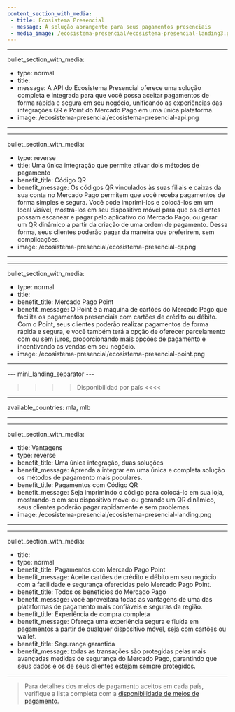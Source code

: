 ```yaml
---
content_section_with_media: 
 - title: Ecosistema Presencial
 - message: A solução abrangente para seus pagamentos presenciais
 - media_image: /ecosistema-presencial/ecosistema-presencial-landing3.png
---
```


---
bullet_section_with_media: 
 - type: normal
 - title: 
 - message: A API do Ecosistema Presencial oferece uma solução completa e integrada para que você possa aceitar pagamentos de forma rápida e segura em seu negócio, unificando as experiências das integrações QR e Point do Mercado Pago em uma única plataforma.
 - image: /ecosistema-presencial/ecosistema-presencial-api.png
---

---
bullet_section_with_media: 
 - type: reverse
 - title:  Uma única integração que permite ativar dois métodos de pagamento
 - benefit_title: Código QR
 - benefit_message: Os códigos QR vinculados às suas filiais e caixas da sua conta no Mercado Pago permitem que você receba pagamentos de forma simples e segura. Você pode imprimi-los e colocá-los em um local visível, mostrá-los em seu dispositivo móvel para que os clientes possam escanear e pagar pelo aplicativo do Mercado Pago, ou gerar um QR dinâmico a partir da criação de uma ordem de pagamento. Dessa forma, seus clientes poderão pagar da maneira que preferirem, sem complicações.
 - image: /ecosistema-presencial/ecosistema-presencial-qr.png
---

---
bullet_section_with_media: 
 - type: normal
 - title: 
 - benefit_title: Mercado Pago Point
 - benefit_message: O Point é a máquina de cartões do Mercado Pago que facilita os pagamentos presenciais com cartões de crédito ou débito. Com o Point, seus clientes poderão realizar pagamentos de forma rápida e segura, e você também terá a opção de oferecer parcelamento com ou sem juros, proporcionando mais opções de pagamento e incentivando as vendas em seu negócio.
 - image: /ecosistema-presencial/ecosistema-presencial-point.png
---

--- mini_landing_separator ---

>>>> Disponibilidad por país <<<<
---
available_countries: mla, mlb

---

---
bullet_section_with_media: 
 - title: Vantagens
 - type: reverse
 - benefit_title: Uma única integração, duas soluções
 - benefit_message: Aprenda a integrar em uma única e completa solução os métodos de pagamento mais populares.
 - benefit_title: Pagamentos com Código QR
 - benefit_message: Seja imprimindo o código para colocá-lo em sua loja, mostrando-o em seu dispositivo móvel ou gerando um QR dinâmico, seus clientes poderão pagar rapidamente e sem problemas.
 - image: /ecosistema-presencial/ecosistema-presencial-landing.png

---

---
bullet_section_with_media: 
 - title: 
 - type: normal
 - benefit_title: Pagamentos com Mercado Pago Point
 - benefit_message: Aceite cartões de crédito e débito em seu negócio com a facilidade e segurança oferecidas pelo Mercado Pago Point.
 - benefit_title: Todos os benefícios do Mercado Pago
 - benefit_message: você aproveitará todas as vantagens de uma das plataformas de pagamento mais confiáveis e seguras da região.
 - benefit_title: Experiência de compra completa
 - benefit_message: Ofereça uma experiência segura e fluída em pagamentos a partir de qualquer dispositivo móvel, seja com cartões ou wallet.
 - benefit_title: Segurança garantida
 - benefit_message:  todas as transações são protegidas pelas mais avançadas medidas de segurança do Mercado Pago, garantindo que seus dados e os de seus clientes estejam sempre protegidos.

---

 
 
> Para detalhes dos meios de pagamento aceitos em cada país, verifique a lista completa com a [disponibilidade de meios de pagamento.](/developers/pt/docs/sales-processing/payment-methods)